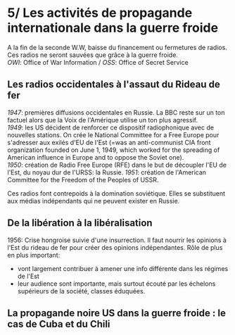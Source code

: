 # 5/ Les activités de propagande internationale dans la guerre froide

A la fin de la seconde W.W, baisse du financement ou fermetures de radios. Ces radios ne seront sauvées que grâce à la guerre froide.  
_OWI_: Office of War Information / _OSS_: Office of Secret Service

## Les radios occidentales à l'assaut du Rideau de fer

_1947_: premières diffusions occidentales en Russie. La BBC reste sur un ton factuel alors que la Voix de l'Amérique utilise un ton plus agressif.  
_1949_: les US décident de renforcer ce dispositif radiophonique avec de nouvelles stations. On crée le National Committee for a Free Europe pour s'adresser aux exilés d'EU de l'Est (=was an anti-communist CIA front organization founded on June 1, 1949, which worked for the spreading of American influence in Europe and to oppose the Soviet one).  
_1950_: création de Radio Free Europe (RFE) dans le but de découpler l'EU de l'Est, du noyau dur de l'URSS: la Russie.
_1951_: création de l'American Committee for the Freedom of the Peoples of USSR.

Ces radios font contrepoids à la domination soviétique. Elles se substituent aux médias indépendants qui ne peuvent exister en Russie.

## De la libération à la libéralisation

1956: Crise hongroise suivie d'une insurrection.
Il faut nourrir les opinions à l'Est du rideau de fer pour créer des opinions indépendantes. Rôle de plus en plus important:
- vont largement contribuer à amener une info différente dans les régimes de l'Est
- leur audience sont importante, mais surtout écouté par les échelons supérieurs de la société, classes éduquées.

## La propagande noire US dans la guerre froide : le cas de Cuba et du Chili

